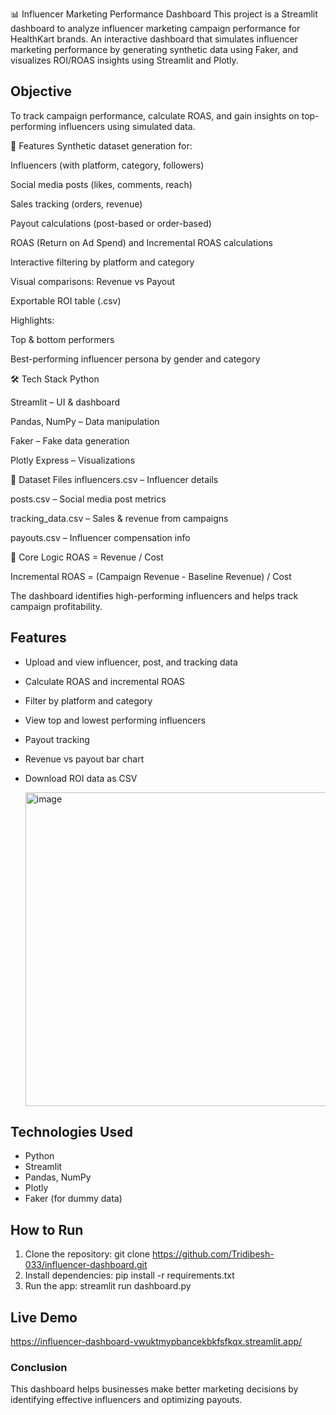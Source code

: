 📊 Influencer Marketing Performance Dashboard
This project is a Streamlit dashboard to analyze influencer marketing campaign performance for HealthKart brands.
An interactive dashboard that simulates influencer marketing performance by generating synthetic data using Faker, and visualizes ROI/ROAS insights using Streamlit and Plotly.

##  Objective
To track campaign performance, calculate ROAS, and gain insights on top-performing influencers using simulated data.

🚀 Features
Synthetic dataset generation for:

Influencers (with platform, category, followers)

Social media posts (likes, comments, reach)

Sales tracking (orders, revenue)

Payout calculations (post-based or order-based)

ROAS (Return on Ad Spend) and Incremental ROAS calculations

Interactive filtering by platform and category

Visual comparisons: Revenue vs Payout

Exportable ROI table (.csv)

Highlights:

Top & bottom performers

Best-performing influencer persona by gender and category

🛠️ Tech Stack
Python

Streamlit – UI & dashboard

Pandas, NumPy – Data manipulation

Faker – Fake data generation

Plotly Express – Visualizations

📁 Dataset Files
influencers.csv – Influencer details

posts.csv – Social media post metrics

tracking_data.csv – Sales & revenue from campaigns

payouts.csv – Influencer compensation info

🧠 Core Logic
ROAS = Revenue / Cost

Incremental ROAS = (Campaign Revenue - Baseline Revenue) / Cost

The dashboard identifies high-performing influencers and helps track campaign profitability.


##  **Features**
- Upload and view influencer, post, and tracking data
- Calculate ROAS and incremental ROAS
- Filter by platform and category
- View top and lowest performing influencers
- Payout tracking
- Revenue vs payout bar chart
- Download ROI data as CSV

  <img width="955" height="502" alt="image" src="https://github.com/user-attachments/assets/f76e3d16-a8d5-4f21-a5c9-be88d4643c67" />

##  **Technologies Used**
- Python
- Streamlit
- Pandas, NumPy
- Plotly
- Faker (for dummy data)

##  **How to Run**
1. Clone the repository:
   git clone https://github.com/Tridibesh-033/influencer-dashboard.git
2. Install dependencies:
   pip install -r requirements.txt
3. Run the app:
   streamlit run dashboard.py

## **Live Demo**
   https://influencer-dashboard-vwuktmypbancekbkfsfkqx.streamlit.app/
   
###  **Conclusion**
This dashboard helps businesses make better marketing decisions by identifying effective influencers and optimizing payouts.

